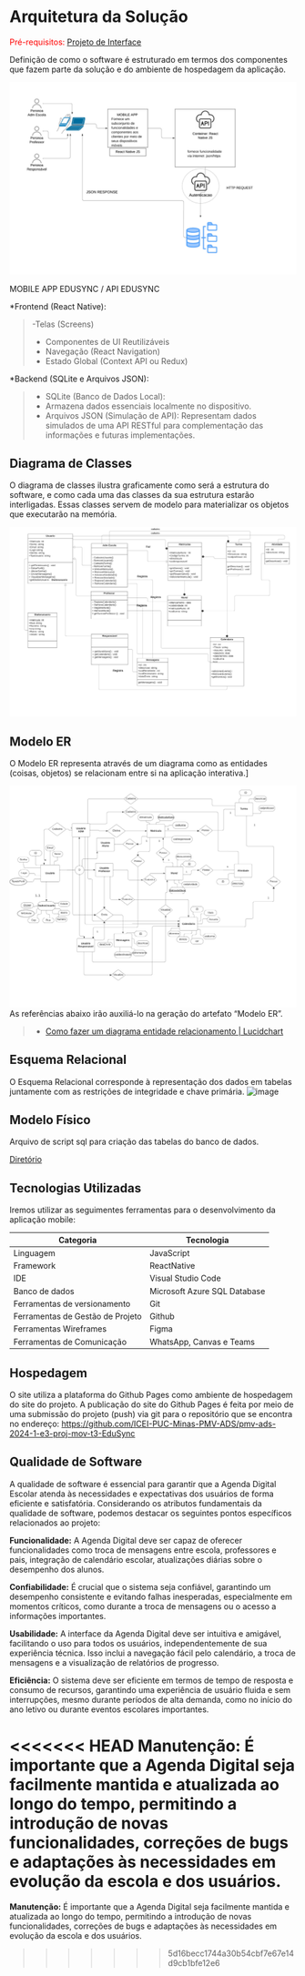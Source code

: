 # Arquitetura da Solução

<span style="color:red">Pré-requisitos: <a href="3-Projeto de Interface.md"> Projeto de Interface</a></span>

Definição de como o software é estruturado em termos dos componentes que fazem parte da solução e do ambiente de hospedagem da aplicação.

![Arquitetura da Solução](img/diagramadasolucao.jpeg)

MOBILE APP EDUSYNC / API EDUSYNC

*Frontend (React Native):

> -Telas (Screens)
> - Componentes de UI Reutilizáveis
> - Navegação (React Navigation)
> - Estado Global (Context API ou Redux)
 
 *Backend (SQLite e Arquivos JSON):
 
> - SQLite (Banco de Dados Local):
> - Armazena dados essenciais localmente no dispositivo.
> - Arquivos JSON (Simulação de API):
Representam dados simulados de uma API RESTful para complementação das  informações e futuras implementações.


## Diagrama de Classes

O diagrama de classes ilustra graficamente como será a estrutura do software, e como cada uma das classes da sua estrutura estarão interligadas. Essas classes servem de modelo para materializar os objetos que executarão na memória.

![Diagrama de Classes](img/DiagramadeClasse.png)

## Modelo ER

O Modelo ER representa através de um diagrama como as entidades (coisas, objetos) se relacionam entre si na aplicação interativa.]


![Diagrama ER](img/DiagramaER.jpeg)
As referências abaixo irão auxiliá-lo na geração do artefato “Modelo ER”.

> - [Como fazer um diagrama entidade relacionamento | Lucidchart](https://www.lucidchart.com/pages/pt/como-fazer-um-diagrama-entidade-relacionamento)

## Esquema Relacional

O Esquema Relacional corresponde à representação dos dados em tabelas juntamente com as restrições de integridade e chave primária.
![image](https://github.com/ICEI-PUC-Minas-PMV-ADS/pmv-ads-2024-1-e3-proj-mov-t3-EduSync/assets/90160227/b6ec55fd-ef4c-4d31-8787-dc6f4120b3e7)

## Modelo Físico
Arquivo de script sql para criação das tabelas do banco de dados.

<a href="/src/bd.sql">Diretório</a>

## Tecnologias Utilizadas

Iremos utilizar as seguimentes ferramentas para o desenvolvimento da aplicação mobile:


| Categoria  | Tecnologia |
| ------------- | ------------- |
| Linguagem  | JavaScript  |
| Framework  | ReactNative |
| IDE  | Visual Studio Code |
| Banco de dados	  | Microsoft Azure SQL Database |
| Ferramentas de versionamento	  | Git |
| Ferramentas de Gestão de Projeto	  | Github |
| Ferramentas Wireframes	  | Figma |
| Ferramentas de Comunicação	  | WhatsApp, Canvas e Teams |

## Hospedagem
 
O site utiliza a plataforma do Github Pages como ambiente de hospedagem do site do projeto.
A publicação do site do Github Pages é feita por meio de uma submissão do projeto (push) via git para o repositório que se encontra no endereço: https://github.com/ICEI-PUC-Minas-PMV-ADS/pmv-ads-2024-1-e3-proj-mov-t3-EduSync

## Qualidade de Software

A qualidade de software é essencial para garantir que a Agenda Digital Escolar atenda às necessidades e expectativas dos usuários de forma eficiente e satisfatória. Considerando os atributos fundamentais da qualidade de software, podemos destacar os seguintes pontos específicos relacionados ao projeto:

**Funcionalidade:** A Agenda Digital deve ser capaz de oferecer funcionalidades como troca de mensagens entre escola, professores e pais, integração de calendário escolar, atualizações diárias sobre o desempenho dos alunos.

**Confiabilidade:** É crucial que o sistema seja confiável, garantindo um desempenho consistente e evitando falhas inesperadas, especialmente em momentos críticos, como durante a troca de mensagens ou o acesso a informações importantes.

**Usabilidade:** A interface da Agenda Digital deve ser intuitiva e amigável, facilitando o uso para todos os usuários, independentemente de sua experiência técnica. Isso inclui a navegação fácil pelo calendário, a troca de mensagens e a visualização de relatórios de progresso.

**Eficiência:** O sistema deve ser eficiente em termos de tempo de resposta e consumo de recursos, garantindo uma experiência de usuário fluida e sem interrupções, mesmo durante períodos de alta demanda, como no início do ano letivo ou durante eventos escolares importantes.

<<<<<<< HEAD
**Manutenção:** É importante que a Agenda Digital seja facilmente mantida e atualizada ao longo do tempo, permitindo a introdução de novas funcionalidades, correções de bugs e adaptações às necessidades em evolução da escola e dos usuários.
=======
**Manutenção:** É importante que a Agenda Digital seja facilmente mantida e atualizada ao longo do tempo, permitindo a introdução de novas funcionalidades, correções de bugs e adaptações às necessidades em evolução da escola e dos usuários.
>>>>>>> 5d16becc1744a30b54cbf7e67e14d9cb1bfe12e6
